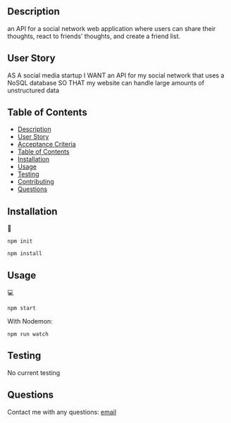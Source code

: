 ## Description
an API for a social network web application where users can share their thoughts, react to friends’ thoughts, and create a friend list.
## User Story
AS A social media startup
I WANT an API for my social network that uses a NoSQL database
SO THAT my website can handle large amounts of unstructured data
## Table of Contents
- [Description](#description)
- [User Story](#user-story)
- [Acceptance Criteria](#acceptance-criteria)
- [Table of Contents](#table-of-contents)
- [Installation](#installation)
- [Usage](#usage)
- [Testing](#testing)
- [Contributing](#contributing)
- [Questions](#questions)

## Installation
💾   
  
`npm init`

`npm install`
  
## Usage
💻   
  
`npm start`

With Nodemon:

`npm run watch`

## Testing
No current testing

## Questions
Contact me with any questions: [email](sotelom3x@hotmail.com)